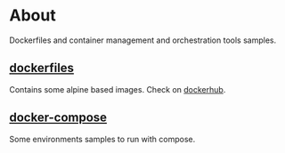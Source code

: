 # About
Dockerfiles and container management and orchestration tools samples.

## [dockerfiles](/dockerfiles)
Contains some alpine based images. Check on [dockerhub]('https://hub.docker.com/u/rafaelpinho/').

## [docker-compose](/docker-compose)
Some environments samples to run with compose.
